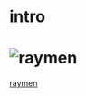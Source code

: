 # intro

# ![raymen](http://data.newdaily.co.kr/data/photos/20170625/art_1498198696.jpg)
[raymen](https://www.youtube.com/watch?v=rBRCMkqBA90)
